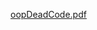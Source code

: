 [oopDeadCode.pdf](https://github.com/khalidKE/UniversityProjectOOPwithC-/files/15407945/oopDeadCode.pdf)
